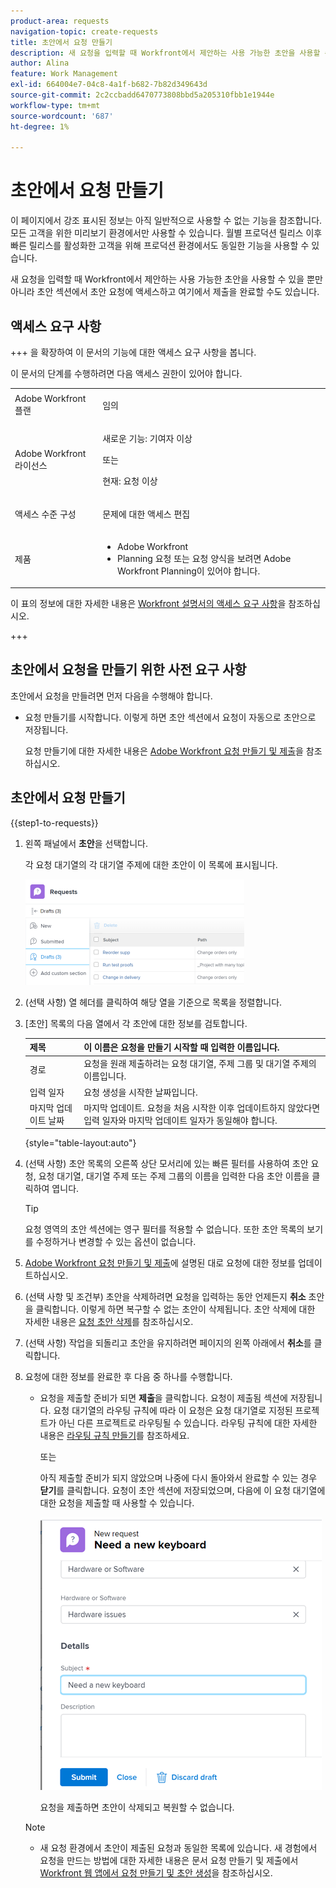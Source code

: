 ```yaml
---
product-area: requests
navigation-topic: create-requests
title: 초안에서 요청 만들기
description: 새 요청을 입력할 때 Workfront에서 제안하는 사용 가능한 초안을 사용할 수 있을 뿐만 아니라 초안 섹션에서 초안 요청에 액세스하고 여기에서 제출을 완료할 수도 있습니다.
author: Alina
feature: Work Management
exl-id: 664004e7-04c8-4a1f-b682-7b82d349643d
source-git-commit: 2c2ccbadd6470773808bbd5a205310fbb1e1944e
workflow-type: tm+mt
source-wordcount: '687'
ht-degree: 1%

---
```


# 초안에서 요청 만들기

<span class="preview">이 페이지에서 강조 표시된 정보는 아직 일반적으로 사용할 수 없는 기능을 참조합니다. 모든 고객을 위한 미리보기 환경에서만 사용할 수 있습니다. 월별 프로덕션 릴리스 이후 빠른 릴리스를 활성화한 고객을 위해 프로덕션 환경에서도 동일한 기능을 사용할 수 있습니다. </span>

새 요청을 입력할 때 Workfront에서 제안하는 사용 가능한 초안을 사용할 수 있을 뿐만 아니라 초안 섹션에서 초안 요청에 액세스하고 여기에서 제출을 완료할 수도 있습니다.

## 액세스 요구 사항

+++ 을 확장하여 이 문서의 기능에 대한 액세스 요구 사항을 봅니다.

이 문서의 단계를 수행하려면 다음 액세스 권한이 있어야 합니다.

<table style="table-layout:auto"> 
 <col> 
 <col> 
 <tbody> 
  <tr> 
   <td role="rowheader">Adobe Workfront 플랜</td> 
   <td> <p>임의 </p> </td> 
  </tr> 
  <tr> 
   <td role="rowheader">Adobe Workfront 라이선스</td> 
   <td> <p>새로운 기능: 기여자 이상</p>
   또는
   <p>현재: 요청 이상</p>
    </td> 
  </tr> 
  <tr> 
   <td role="rowheader">액세스 수준 구성</td> 
   <td> <p>문제에 대한 액세스 편집</p>  </td> 
  </tr> 
  <tr> 
   <td role="rowheader"> 제품</td> 
   <td> <ul><li>Adobe Workfront</li><li>Planning 요청 또는 요청 양식을 보려면 Adobe Workfront Planning이 있어야 합니다.</td> 
  </tr> 
 </tbody> 
</table>

이 표의 정보에 대한 자세한 내용은 [Workfront 설명서의 액세스 요구 사항](/help/quicksilver/administration-and-setup/add-users/access-levels-and-object-permissions/access-level-requirements-in-documentation.md)을 참조하십시오.

+++

## 초안에서 요청을 만들기 위한 사전 요구 사항

초안에서 요청을 만들려면 먼저 다음을 수행해야 합니다. 

* 요청 만들기를 시작합니다. 이렇게 하면 초안 섹션에서 요청이 자동으로 초안으로 저장됩니다.

  요청 만들기에 대한 자세한 내용은 [Adobe Workfront 요청 만들기 및 제출](../../../manage-work/requests/create-requests/create-submit-requests.md)을 참조하십시오.

## 초안에서 요청 만들기

{{step1-to-requests}}

1. 왼쪽 패널에서 **초안**&#x200B;을 선택합니다.

   각 요청 대기열의 각 대기열 주제에 대한 초안이 이 목록에 표시됩니다.

   ![](assets/nwe-drafts-section-with-list-of-drafts-350x169.png)

1. (선택 사항) 열 헤더를 클릭하여 해당 열을 기준으로 목록을 정렬합니다.

1. [초안] 목록의 다음 열에서 각 초안에 대한 정보를 검토합니다.

   | 제목 | 이 이름은 요청을 만들기 시작할 때 입력한 이름입니다. |
   |---|---|
   | 경로 | 요청을 원래 제출하려는 요청 대기열, 주제 그룹 및 대기열 주제의 이름입니다. |
   | 입력 일자 | 요청 생성을 시작한 날짜입니다. |
   | 마지막 업데이트 날짜 | 마지막 업데이트. 요청을 처음 시작한 이후 업데이트하지 않았다면 입력 일자와 마지막 업데이트 일자가 동일해야 합니다. |

   {style="table-layout:auto"}

1. (선택 사항) 초안 목록의 오른쪽 상단 모서리에 있는 빠른 필터를 사용하여 초안 요청, 요청 대기열, 대기열 주제 또는 주제 그룹의 이름을 입력한 다음 초안 이름을 클릭하여 엽니다.

   >[!TIP]
   >
   >요청 영역의 초안 섹션에는 영구 필터를 적용할 수 없습니다. 또한 초안 목록의 보기를 수정하거나 변경할 수 있는 옵션이 없습니다.

1. [Adobe Workfront 요청 만들기 및 제출](../../../manage-work/requests/create-requests/create-submit-requests.md)에 설명된 대로 요청에 대한 정보를 업데이트하십시오.
1. (선택 사항 및 조건부) 초안을 삭제하려면 요청을 입력하는 동안 언제든지 **취소** 초안을 클릭합니다. 이렇게 하면 복구할 수 없는 초안이 삭제됩니다. 초안 삭제에 대한 자세한 내용은 [요청 초안 삭제](../../../manage-work/requests/create-requests/delete-request-draft.md)를 참조하십시오.

1. (선택 사항) 작업을 되돌리고 초안을 유지하려면 페이지의 왼쪽 아래에서 **취소**&#x200B;를 클릭합니다.

1. 요청에 대한 정보를 완료한 후 다음 중 하나를 수행합니다.

   * 요청을 제출할 준비가 되면 **제출**&#x200B;을 클릭합니다. 요청이 제출됨 섹션에 저장됩니다. 요청 대기열의 라우팅 규칙에 따라 이 요청은 요청 대기열로 지정된 프로젝트가 아닌 다른 프로젝트로 라우팅될 수 있습니다. 라우팅 규칙에 대한 자세한 내용은 [라우팅 규칙 만들기](../../../manage-work/requests/create-and-manage-request-queues/create-routing-rules.md)를 참조하세요.

     또는

     아직 제출할 준비가 되지 않았으며 나중에 다시 돌아와서 완료할 수 있는 경우 **닫기**&#x200B;를 클릭합니다. 요청이 초안 섹션에 저장되었으며, 다음에 이 요청 대기열에 대한 요청을 제출할 때 사용할 수 있습니다.

     ![](assets/nwe-submit-close-discard-draft-buttons-on-new-request-350x340.png)

     요청을 제출하면 초안이 삭제되고 복원할 수 없습니다.

   >[!NOTE]
   >
   >* <span class="preview">새 요청 환경에서 초안이 제출된 요청과 동일한 목록에 있습니다.</span>
   ><span class="preview">새 경험에서 요청을 만드는 방법에 대한 자세한 내용은 문서 요청 만들기 및 제출에서 [Workfront 웹 앱에서 요청 만들기 및 초안 생성](/help/quicksilver/manage-work/requests/create-requests/create-submit-requests.md#create-requests-and-generate-drafts-in-the-workfront-web-app)을 참조하십시오.</span>

